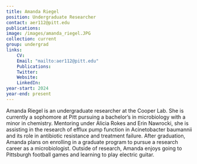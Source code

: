 ```yaml
---
title: Amanda Riegel
position: Undergraduate Researcher
contact: aer112@pitt.edu
publications: 
image: /images/amanda_riegel.JPG
collection: current
group: undergrad
links:
    CV:
    Email: "mailto:aer112@pitt.edu"
    Publications:
    Twitter:
    Website:
    LinkedIn:
year-start: 2024
year-end: present
---
```

Amanda Riegel is an undergraduate researcher at the Cooper Lab. She is currently a sophomore at Pitt pursuing a bachelor’s in microbiology with a minor in chemistry. Mentoring under Alicia Rokes and Erin Nawrocki, she is assisting in the research of efflux pump function in Acinetobacter baumannii and its role in antibiotic resistance and treatment failure. After graduation, Amanda plans on enrolling in a graduate program to pursue a research career as a microbiologist. Outside of research, Amanda enjoys going to Pittsburgh football games and learning to play electric guitar.